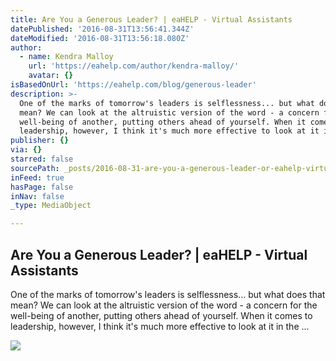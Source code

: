 ```yaml
---
title: Are You a Generous Leader? | eaHELP - Virtual Assistants
datePublished: '2016-08-31T13:56:41.344Z'
dateModified: '2016-08-31T13:56:18.080Z'
author:
  - name: Kendra Malloy
    url: 'https://eahelp.com/author/kendra-malloy/'
    avatar: {}
isBasedOnUrl: 'https://eahelp.com/blog/generous-leader'
description: >-
  One of the marks of tomorrow's leaders is selflessness... but what does that
  mean? We can look at the altruistic version of the word - a concern for the
  well-being of another, putting others ahead of yourself. When it comes to
  leadership, however, I think it's much more effective to look at it in the ...
publisher: {}
via: {}
starred: false
sourcePath: _posts/2016-08-31-are-you-a-generous-leader-or-eahelp-virtual-assistants.md
inFeed: true
hasPage: false
inNav: false
_type: MediaObject

---
```

<article style=""><h1>Are You a Generous Leader? | eaHELP - Virtual Assistants</h1><p>One of the marks of tomorrow's leaders is selflessness... but what does that mean? We can look at the altruistic version of the word - a concern for the well-being of another, putting others ahead of yourself. When it comes to leadership, however, I think it's much more effective to look at it in the ...</p><img src="https://eahelp.com/wp-content/uploads/2016/03/are-you-a-generous-leader.jpg" /></article>